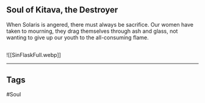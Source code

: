 ## Soul of Kitava, the Destroyer
When Solaris is angered, there must always be sacrifice. Our women
have taken to mourning, they drag themselves through ash and glass,
not wanting to give up our youth to the all-consuming flame.

##
![[SinFlaskFull.webp]]

---
## Tags
#Soul